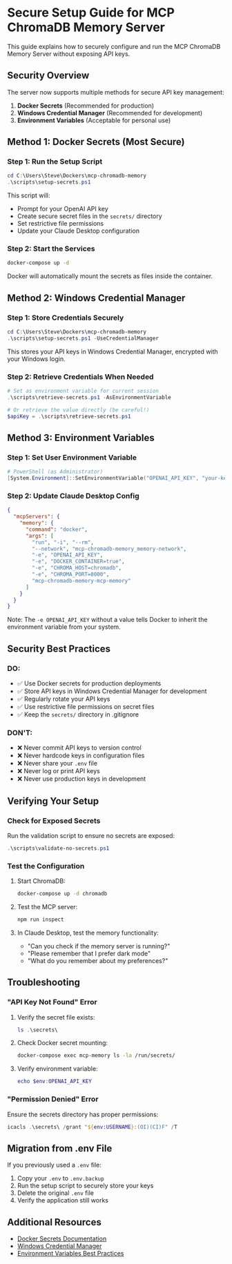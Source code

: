 # Secure Setup Guide for MCP ChromaDB Memory Server

This guide explains how to securely configure and run the MCP ChromaDB Memory Server without exposing API keys.

## Security Overview

The server now supports multiple methods for secure API key management:

1. **Docker Secrets** (Recommended for production)
2. **Windows Credential Manager** (Recommended for development)
3. **Environment Variables** (Acceptable for personal use)

## Method 1: Docker Secrets (Most Secure)

### Step 1: Run the Setup Script

```powershell
cd C:\Users\Steve\Dockers\mcp-chromadb-memory
.\scripts\setup-secrets.ps1
```

This script will:
- Prompt for your OpenAI API key
- Create secure secret files in the `secrets/` directory
- Set restrictive file permissions
- Update your Claude Desktop configuration

### Step 2: Start the Services

```bash
docker-compose up -d
```

Docker will automatically mount the secrets as files inside the container.

## Method 2: Windows Credential Manager

### Step 1: Store Credentials Securely

```powershell
cd C:\Users\Steve\Dockers\mcp-chromadb-memory
.\scripts\setup-secrets.ps1 -UseCredentialManager
```

This stores your API keys in Windows Credential Manager, encrypted with your Windows login.

### Step 2: Retrieve Credentials When Needed

```powershell
# Set as environment variable for current session
.\scripts\retrieve-secrets.ps1 -AsEnvironmentVariable

# Or retrieve the value directly (be careful!)
$apiKey = .\scripts\retrieve-secrets.ps1
```

## Method 3: Environment Variables

### Step 1: Set User Environment Variable

```powershell
# PowerShell (as Administrator)
[System.Environment]::SetEnvironmentVariable("OPENAI_API_KEY", "your-key-here", "User")
```

### Step 2: Update Claude Desktop Config

```json
{
  "mcpServers": {
    "memory": {
      "command": "docker",
      "args": [
        "run", "-i", "--rm",
        "--network", "mcp-chromadb-memory_memory-network",
        "-e", "OPENAI_API_KEY",
        "-e", "DOCKER_CONTAINER=true",
        "-e", "CHROMA_HOST=chromadb",
        "-e", "CHROMA_PORT=8000",
        "mcp-chromadb-memory-mcp-memory"
      ]
    }
  }
}
```

Note: The `-e OPENAI_API_KEY` without a value tells Docker to inherit the environment variable from your system.

## Security Best Practices

### DO:
- ✅ Use Docker secrets for production deployments
- ✅ Store API keys in Windows Credential Manager for development
- ✅ Regularly rotate your API keys
- ✅ Use restrictive file permissions on secret files
- ✅ Keep the `secrets/` directory in .gitignore

### DON'T:
- ❌ Never commit API keys to version control
- ❌ Never hardcode keys in configuration files
- ❌ Never share your `.env` file
- ❌ Never log or print API keys
- ❌ Never use production keys in development

## Verifying Your Setup

### Check for Exposed Secrets

Run the validation script to ensure no secrets are exposed:

```powershell
.\scripts\validate-no-secrets.ps1
```

### Test the Configuration

1. Start ChromaDB:
   ```bash
   docker-compose up -d chromadb
   ```

2. Test the MCP server:
   ```bash
   npm run inspect
   ```

3. In Claude Desktop, test the memory functionality:
   - "Can you check if the memory server is running?"
   - "Please remember that I prefer dark mode"
   - "What do you remember about my preferences?"

## Troubleshooting

### "API Key Not Found" Error

1. Verify the secret file exists:
   ```powershell
   ls .\secrets\
   ```

2. Check Docker secret mounting:
   ```bash
   docker-compose exec mcp-memory ls -la /run/secrets/
   ```

3. Verify environment variable:
   ```powershell
   echo $env:OPENAI_API_KEY
   ```

### "Permission Denied" Error

Ensure the secrets directory has proper permissions:
```powershell
icacls .\secrets\ /grant "${env:USERNAME}:(OI)(CI)F" /T
```

## Migration from .env File

If you previously used a `.env` file:

1. Copy your `.env` to `.env.backup`
2. Run the setup script to securely store your keys
3. Delete the original `.env` file
4. Verify the application still works

## Additional Resources

- [Docker Secrets Documentation](https://docs.docker.com/engine/swarm/secrets/)
- [Windows Credential Manager](https://support.microsoft.com/en-us/windows/accessing-credential-manager-1b5c916a-6a16-889f-8581-fc16e8165ac0)
- [Environment Variables Best Practices](https://12factor.net/config)